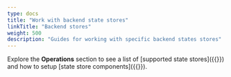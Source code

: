 ```yaml
---
type: docs
title: "Work with backend state stores"
linkTitle: "Backend stores"
weight: 500
description: "Guides for working with specific backend states stores"
---
```


Explore the **Operations** section to see a list of [supported state stores]({{<ref supported-state-stores.md>}}) and how to setup [state store components]({{<ref setup-state-store.md>}}).